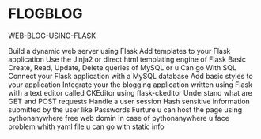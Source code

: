 # FLOGBLOG
WEB-BLOG-USING-FLASK





Build a dynamic web server using Flask
Add templates to your Flask application
Use the Jinja2 or direct html templating engine of Flask
Basic Create, Read, Update, Delete queries of MySQL or u Can go With SQL
Connect your Flask application with a MySQL database 
Add basic styles to your application 
Integrate your the blogging application written using Flask with a text editor called CKEditor using flask-ckeditor
Understand what are GET and POST requests
Handle a user session
Hash sensitive information submitted by the user like Passwords
Furture u can host the page using pythonanywhere free web domin
In case of pythonanywhere u face problem whith yaml file u can go with static info
